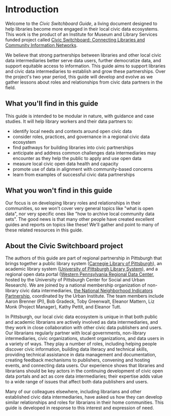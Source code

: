 # Introduction

Welcome to the _Civic Switchboard Guide_, a living document designed to help libraries become more engaged in their local civic data ecosystems. This work is the product of an Institute for Museum and Library Services funded project called [Civic Switchboard: Connecting Libraries and Community Information Networks](https://civic-switchboard.github.io/). 

We believe that strong partnerships between libraries and other local civic data intermediaries better serve data users, further democratize data, and support equitable access to information. This guide aims to support libraries and civic data intermediaries to establish and grow these partnerships. Over the project's two year period, this guide will develop and evolve as we gather lessons about roles and relationships from civic data partners in the field.

## What you'll find in this guide

This guide is intended to be modular in nature, with guidance and case studies. It will help library workers and their data partners to:

* identify local needs and contexts around open civic data
* consider roles, practices, and governance in a regional civic data ecosystem
* find pathways for building libraries into civic partnerships
* anticipate and address common challenges data intermediaries may encounter as they help the public to apply and use open data
* measure local civic open data health and capacity
* promote use of data in alignment with community-based concerns
* learn from examples of successful civic data partnerships

## What you won't find in this guide

Our focus is on developing library roles and relationships in their communities, so we won't cover very general topics like "what is open data", nor very specific ones like "how to archive local community data sets". The good news is that many other people have created excellent guides and reports on topics like these! We'll gather and point to many of these related resources in this guide.

## About the Civic Switchboard project

The authors of this guide are part of regional partnership in Pittsburgh that brings together a public library system \([Carnegie Library of Pittsburgh](https://www.carnegielibrary.org/)\), an academic library system \([University of Pittsburgh Library System](https://www.library.pitt.edu/)\), and a regional open data portal \([Western Pennsylvania Regional Data Center](http://www.wprdc.org/), hosted by the University of Pittsburgh Center for Social and Urban Research\). We are joined by a national membership organization of non-library civic data intermediaries, [the National Neighborhood Indicators Partnership](https://github.com/civic-switchboard/guide/tree/6d474c8c5966f7d2c5234b10e15626af6f15b288/National%20Neighborhood%20Indicators%20Partnership/README.md), coordinated by the Urban Institute. The team members include Aaron Brenner \(PI\), Bob Gradeck, Toby Greenwalt, Eleanor Mattern, Liz Monk \(Project Manager\), Kathy Pettit, and Eleanor Tutt.

In Pittsburgh, our local civic data ecosystem is unique in that both public and academic librarians are actively involved as data intermediaries, and they work in close collaboration with other civic data publishers and users. Our librarians regularly partner with local governments, non-library intermediaries, civic organizations, student organizations, and data users in a variety of ways. They play a number of roles, including helping people discover civic information, building data literacy and technical skills, providing technical assistance in data management and documentation, creating feedback mechanisms to publishers, convening and hosting events, and connecting data users. Our experience shows that libraries and librarians should be key actors in the continuing development of civic open data portals and act as core data intermediaries; their expertise adds value to a wide range of issues that affect both data publishers and users.

Many of our colleagues elsewhere, including librarians and other established civic data intermediaries, have asked us how they can develop similar relationships and roles for librarians in their home communities. This guide is developed in response to this interest and expression of need.


